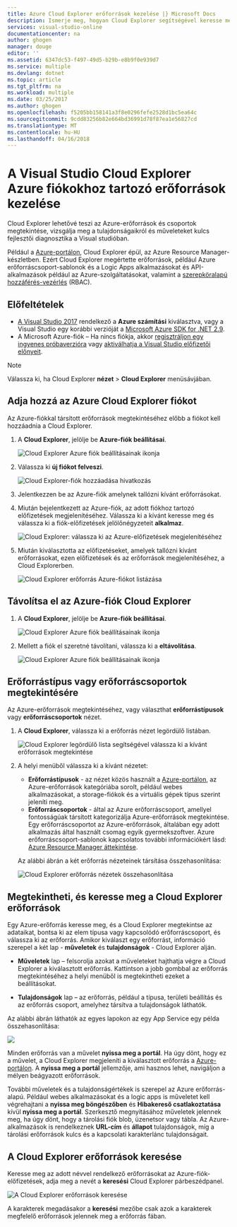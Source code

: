 ```yaml
---
title: Azure Cloud Explorer erőforrások kezelése |} Microsoft Docs
description: Ismerje meg, hogyan Cloud Explorer segítségével keresse meg és a Visual Studio Azure-erőforrások kezeléséhez.
services: visual-studio-online
documentationcenter: na
author: ghogen
manager: douge
editor: ''
ms.assetid: 6347dc53-f497-49d5-b29b-e8b9f0e939d7
ms.service: multiple
ms.devlang: dotnet
ms.topic: article
ms.tgt_pltfrm: na
ms.workload: multiple
ms.date: 03/25/2017
ms.author: ghogen
ms.openlocfilehash: f5205bb158141a3f8e0296fefe2528d1bc5ea64c
ms.sourcegitcommit: 9cdd83256b82e664bd36991d78f87ea1e56827cd
ms.translationtype: MT
ms.contentlocale: hu-HU
ms.lasthandoff: 04/16/2018
---
```

# <a name="manage-the-resources-associated-with-your-azure-accounts-in-visual-studio-cloud-explorer"></a>A Visual Studio Cloud Explorer Azure fiókokhoz tartozó erőforrások kezelése
Cloud Explorer lehetővé teszi az Azure-erőforrások és csoportok megtekintése, vizsgálja meg a tulajdonságaikról és műveleteket kulcs fejlesztői diagnosztika a Visual studióban. 

Például a [Azure-portálon](http://go.microsoft.com/fwlink/p/?LinkID=525040), Cloud Explorer épül, az Azure Resource Manager-készletben. Ezért Cloud Explorer megértette erőforrások, például Azure erőforráscsoport-sablonok és a Logic Apps alkalmazásokat és API-alkalmazások például az Azure-szolgáltatásokat, valamint a [szerepköralapú hozzáférés-vezérlés](role-based-access-control/role-assignments-portal.md) (RBAC). 

## <a name="prerequisites"></a>Előfeltételek
- [A Visual Studio 2017](https://www.visualstudio.com/downloads/) rendelkező a **Azure számítási** kiválasztva, vagy a Visual Studio egy korábbi verzióját a [Microsoft Azure SDK for .NET 2.9](https://www.microsoft.com/en-us/download/details.aspx?id=51657).
- A Microsoft Azure-fiók – Ha nincs fiókja, akkor [regisztráljon egy ingyenes próbaverzióra](http://go.microsoft.com/fwlink/?LinkId=623901) vagy [aktiválhatja a Visual Studio előfizetői előnyeit](http://go.microsoft.com/fwlink/?LinkId=623901).

> [!NOTE]
> Válassza ki, ha Cloud Explorer **nézet** > **Cloud Explorer** menüsávjában.   
> 
> 

## <a name="add-an-azure-account-to-cloud-explorer"></a>Adja hozzá az Azure Cloud Explorer fiókot
Az Azure-fiókkal társított erőforrások megtekintéséhez előbb a fiókot kell hozzáadnia a Cloud Explorer. 

1. A **Cloud Explorer**, jelölje be **Azure-fiók beállításai**.

    ![Cloud Explorer Azure fiók beállításainak ikonja](media/vs-azure-tools-resources-managing-with-cloud-explorer/azure-account-settings.png)

1. Válassza ki **új fiókot felveszi**. 

    ![Cloud Explorer-fiók hozzáadása hivatkozás](media/vs-azure-tools-resources-managing-with-cloud-explorer/add-account-link.png)

1. Jelentkezzen be az Azure-fiók amelynek tallózni kívánt erőforrásokat. 

1. Miután bejelentkezett az Azure-fiók, az adott fiókhoz tartozó előfizetések megjelenítéséhez. Válassza ki a kívánt keresse meg és válassza ki a fiók-előfizetések jelölőnégyzeteit **alkalmaz**. 
 
    ![Cloud Explorer: válassza ki az Azure-előfizetések megjelenítéséhez](media/vs-azure-tools-resources-managing-with-cloud-explorer/select-subscriptions.png)

1. Miután kiválasztotta az előfizetéseket, amelyek tallózni kívánt erőforrásokat, ezen előfizetések és az erőforrások megjelenítéséhez, a Cloud Explorerben.

    ![Cloud Explorer erőforrás Azure-fiókot listázása](media/vs-azure-tools-resources-managing-with-cloud-explorer/resources-listed.png)

## <a name="remove-an-azure-account-from-cloud-explorer"></a>Távolítsa el az Azure-fiók Cloud Explorer 

1. A **Cloud Explorer**, jelölje be **Azure-fiók beállításai**.

    ![Cloud Explorer Azure fiók beállításainak ikonja](media/vs-azure-tools-resources-managing-with-cloud-explorer/azure-account-settings.png)

1. Mellett a fiók el szeretné távolítani, válassza ki a **eltávolítása**.

    ![Cloud Explorer Azure fiók beállításainak ikonja](media/vs-azure-tools-resources-managing-with-cloud-explorer/remove-account.png)

## <a name="view-resource-types-or-resource-groups"></a>Erőforrástípus vagy erőforráscsoportok megtekintésére
Az Azure-erőforrások megtekintéséhez, vagy választhat **erőforrástípusok** vagy **erőforráscsoportok** nézet.

1. A **Cloud Explorer**, válassza ki a erőforrás nézet legördülő listában.

    ![Cloud Explorer legördülő lista segítségével válassza ki a kívánt erőforrások megtekintése](media/vs-azure-tools-resources-managing-with-cloud-explorer/resources-view-dropdown.png)

1. A helyi menüből válassza ki a kívánt nézetet: 

    - **Erőforrástípusok** - az nézet közös használt a [Azure-portálon](http://go.microsoft.com/fwlink/p/?LinkID=525040), az Azure-erőforrások kategóriába sorolt, például webes alkalmazásokat, a storage-fiókok és a virtuális gépek típus szerint jeleníti meg. 
    - **Erőforráscsoportok** - által az Azure erőforráscsoport, amellyel fontosságúak társított kategorizálja Azure-erőforrások megtekintése. Egy erőforráscsoportot az Azure-erőforrások, általában egy adott alkalmazás által használt csomag egyik gyermekszoftver. Azure erőforráscsoport-sablonok kapcsolatos további információkért lásd: [Azure Resource Manager áttekintése](./azure-resource-manager/resource-group-overview.md).

    Az alábbi ábrán a két erőforrás nézeteinek társítása összehasonlítása:

    ![Cloud Explorer erőforrás nézetek összehasonlítása](media/vs-azure-tools-resources-managing-with-cloud-explorer/resource-views-comparison.png)

## <a name="view-and-navigate-resources-in-cloud-explorer"></a>Megtekintheti, és keresse meg a Cloud Explorer erőforrások
Egy Azure-erőforrás keresse meg, és a Cloud Explorer megtekintse az adataikat, bontsa ki az elem típusa vagy kapcsolódó erőforráscsoport, és válassza ki az erőforrás. Amikor kiválaszt egy erőforrást, információ szerepel a két lap - **műveletek** és **tulajdonságok** - Cloud Explorer alján. 

- **Műveletek** lap – felsorolja azokat a műveleteket hajthatja végre a Cloud Explorer a kiválasztott erőforrás. Kattintson a jobb gombbal az erőforrás megtekintéséhez a helyi menüből is megtekintheti ezeket a beállításokat.

- **Tulajdonságok** lap – az erőforrás, például a típusa, területi beállítás és az erőforrás csoport, amelyhez társítva a tulajdonságok láthatók.

Az alábbi ábrán láthatók az egyes lapokon az egy App Service egy példa összehasonlítása:

![](./media/vs-azure-tools-resources-managing-with-cloud-explorer/actions-and-properties.png)

Minden erőforrás van a művelet **nyissa meg a portál**. Ha úgy dönt, hogy ez a művelet, a Cloud Explorer megjeleníti a kiválasztott erőforrás a [Azure-portálon](http://go.microsoft.com/fwlink/p/?LinkID=525040). A **nyissa meg a portál** jellemzője, ami hasznos lehet, navigáljon a mélyen beágyazott erőforrások.

További műveletek és a tulajdonságértékek is szerepel az Azure erőforrás-alapú. Például webes alkalmazásokat és a logic apps is műveletet kell végrehajtani a **nyissa meg böngészőben** és **Hibakereső csatlakoztatása** kívül **nyissa meg a portál**. Szerkesztő megnyitásához műveletek jelennek meg, ha úgy dönt, hogy a tárolási fiók blob, üzenetsor vagy tábla. Az Azure-alkalmazások is rendelkeznek **URL-cím** és **állapot** tulajdonságok, míg a tárolási erőforrások kulcs és a kapcsolati karakterlánc tulajdonságait.

## <a name="find-resources-in-cloud-explorer"></a>A Cloud Explorer erőforrások keresése
Keresse meg az adott névvel rendelkező erőforrásokat az Azure-fiók-előfizetések, adja meg a nevét a **keresési** Cloud Explorer párbeszédpanel.

![A Cloud Explorer erőforrások keresése](./media/vs-azure-tools-resources-managing-with-cloud-explorer/search-for-resources.png)

A karakterek megadásakor a **keresési** mezőbe csak azok a karakterek megfelelő erőforrások jelennek meg a erőforrás fában.
